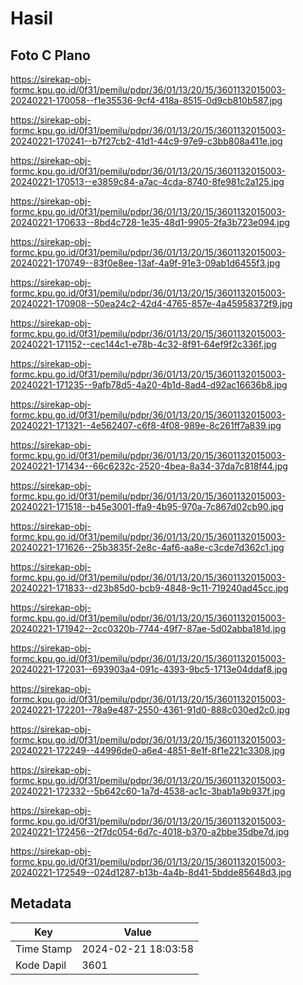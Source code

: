 # Hasil

## Foto C Plano

https://sirekap-obj-formc.kpu.go.id/0f31/pemilu/pdpr/36/01/13/20/15/3601132015003-20240221-170058--f1e35536-9cf4-418a-8515-0d9cb810b587.jpg

https://sirekap-obj-formc.kpu.go.id/0f31/pemilu/pdpr/36/01/13/20/15/3601132015003-20240221-170241--b7f27cb2-41d1-44c9-97e9-c3bb808a411e.jpg

https://sirekap-obj-formc.kpu.go.id/0f31/pemilu/pdpr/36/01/13/20/15/3601132015003-20240221-170513--e3859c84-a7ac-4cda-8740-8fe981c2a125.jpg

https://sirekap-obj-formc.kpu.go.id/0f31/pemilu/pdpr/36/01/13/20/15/3601132015003-20240221-170633--8bd4c728-1e35-48d1-9905-2fa3b723e094.jpg

https://sirekap-obj-formc.kpu.go.id/0f31/pemilu/pdpr/36/01/13/20/15/3601132015003-20240221-170749--83f0e8ee-13af-4a9f-91e3-09ab1d6455f3.jpg

https://sirekap-obj-formc.kpu.go.id/0f31/pemilu/pdpr/36/01/13/20/15/3601132015003-20240221-170908--50ea24c2-42d4-4765-857e-4a45958372f9.jpg

https://sirekap-obj-formc.kpu.go.id/0f31/pemilu/pdpr/36/01/13/20/15/3601132015003-20240221-171152--cec144c1-e78b-4c32-8f91-64ef9f2c336f.jpg

https://sirekap-obj-formc.kpu.go.id/0f31/pemilu/pdpr/36/01/13/20/15/3601132015003-20240221-171235--9afb78d5-4a20-4b1d-8ad4-d92ac16636b8.jpg

https://sirekap-obj-formc.kpu.go.id/0f31/pemilu/pdpr/36/01/13/20/15/3601132015003-20240221-171321--4e562407-c6f8-4f08-989e-8c261ff7a839.jpg

https://sirekap-obj-formc.kpu.go.id/0f31/pemilu/pdpr/36/01/13/20/15/3601132015003-20240221-171434--66c6232c-2520-4bea-8a34-37da7c818f44.jpg

https://sirekap-obj-formc.kpu.go.id/0f31/pemilu/pdpr/36/01/13/20/15/3601132015003-20240221-171518--b45e3001-ffa9-4b95-970a-7c867d02cb90.jpg

https://sirekap-obj-formc.kpu.go.id/0f31/pemilu/pdpr/36/01/13/20/15/3601132015003-20240221-171626--25b3835f-2e8c-4af6-aa8e-c3cde7d362c1.jpg

https://sirekap-obj-formc.kpu.go.id/0f31/pemilu/pdpr/36/01/13/20/15/3601132015003-20240221-171833--d23b85d0-bcb9-4848-9c11-719240ad45cc.jpg

https://sirekap-obj-formc.kpu.go.id/0f31/pemilu/pdpr/36/01/13/20/15/3601132015003-20240221-171942--2cc0320b-7744-49f7-87ae-5d02abba181d.jpg

https://sirekap-obj-formc.kpu.go.id/0f31/pemilu/pdpr/36/01/13/20/15/3601132015003-20240221-172031--693903a4-091c-4393-9bc5-1713e04ddaf8.jpg

https://sirekap-obj-formc.kpu.go.id/0f31/pemilu/pdpr/36/01/13/20/15/3601132015003-20240221-172201--78a9e487-2550-4361-91d0-888c030ed2c0.jpg

https://sirekap-obj-formc.kpu.go.id/0f31/pemilu/pdpr/36/01/13/20/15/3601132015003-20240221-172249--44996de0-a6e4-4851-8e1f-8f1e221c3308.jpg

https://sirekap-obj-formc.kpu.go.id/0f31/pemilu/pdpr/36/01/13/20/15/3601132015003-20240221-172332--5b642c60-1a7d-4538-ac1c-3bab1a9b937f.jpg

https://sirekap-obj-formc.kpu.go.id/0f31/pemilu/pdpr/36/01/13/20/15/3601132015003-20240221-172456--2f7dc054-6d7c-4018-b370-a2bbe35dbe7d.jpg

https://sirekap-obj-formc.kpu.go.id/0f31/pemilu/pdpr/36/01/13/20/15/3601132015003-20240221-172549--024d1287-b13b-4a4b-8d41-5bdde85648d3.jpg


## Metadata

| Key        | Value               |
| ---------- | ------------------- |
| Time Stamp | 2024-02-21 18:03:58 |
| Kode Dapil | 3601                |



